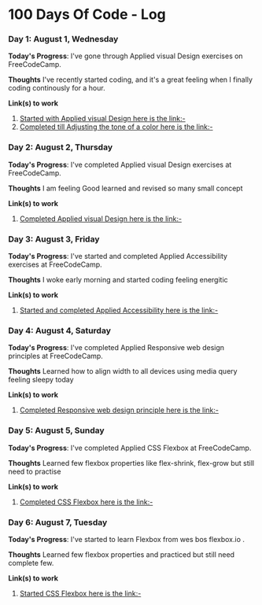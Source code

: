 # 100 Days Of Code - Log

<!--### Day 0: February 30, 2016 (Example 1)
##### (delete me or comment me out)

**Today's Progress**: Fixed CSS, worked on canvas functionality for the app.

**Thoughts:** I really struggled with CSS, but, overall, I feel like I am slowly getting better at it. Canvas is still new for me, but I managed to figure out some basic functionality.

**Link to work:** [Calculator App](http://www.example.com)


### Day 1: June 27, Monday

**Today's Progress**: I've gone through many exercises on FreeCodeCamp.

**Thoughts** I've recently started coding, and it's a great feeling when I finally solve an algorithm challenge after a lot of attempts and hours spent.

**Link(s) to work**
1. [Find the Longest Word in a String](https://www.freecodecamp.com/challenges/find-the-longest-word-in-a-string)
2. [Title Case a Sentence](https://www.freecodecamp.com/challenges/title-case-a-sentence) -->




### Day 1: August 1, Wednesday

**Today's Progress**: I've gone through Applied visual Design exercises on FreeCodeCamp.

**Thoughts** I've recently started coding, and it's a great feeling when I finally coding continously for a hour.

**Link(s) to work**
1. [Started with Applied visual Design here is the link:-](https://learn.freecodecamp.org/responsive-web-design/applied-visual-design/create-visual-balance-using-the-text-align-property)
2. [Completed till Adjusting the tone of a color here is the link:-](https://learn.freecodecamp.org/responsive-web-design/applied-visual-design/adjust-the-tone-of-a-color)



### Day 2: August 2, Thursday

**Today's Progress**: I've completed Applied visual Design exercises at FreeCodeCamp.

**Thoughts** I am feeling Good learned and revised so many small concept

**Link(s) to work**
1. [Completed Applied visual Design here is the link:-](https://learn.freecodecamp.org/responsive-web-design/applied-visual-design/make-motion-more-natural-using-a-bezier-curve)


### Day 3: August 3, Friday

**Today's Progress**: I've started and completed Applied Accessibility exercises at FreeCodeCamp.

**Thoughts** I woke early morning and started coding feeling energitic 

**Link(s) to work**
1. [Started and completed Applied Accessibility here is the link:-](https://learn.freecodecamp.org/responsive-web-design/applied-accessibility)


### Day 4: August 4, Saturday

**Today's Progress**: I've completed Applied Responsive web design principles at FreeCodeCamp.

**Thoughts** Learned how to align width to all devices using media query feeling sleepy today

**Link(s) to work**
1. [Completed Responsive web design principle here is the link:-](https://learn.freecodecamp.org/responsive-web-design/responsive-web-design-principles/make-typography-responsive)


### Day 5: August 5, Sunday

**Today's Progress**: I've completed Applied CSS Flexbox at FreeCodeCamp.

**Thoughts** Learned few flexbox properties like flex-shrink, flex-grow but still need to practise

**Link(s) to work**
1. [Completed CSS Flexbox here is the link:-](https://learn.freecodecamp.org/responsive-web-design/css-flexbox)


### Day 6: August 7, Tuesday

**Today's Progress**: I've started to learn Flexbox from wes bos flexbox.io .

**Thoughts** Learned few flexbox properties and practiced but still need complete few.

**Link(s) to work**
1. [Started CSS Flexbox here is the link:-](https://flexbox.io/)